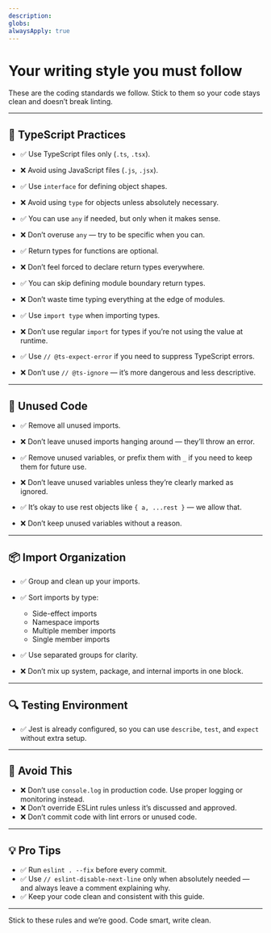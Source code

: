 ```yaml
---
description: 
globs: 
alwaysApply: true
---
```


# Your writing style you must follow 

These are the coding standards we follow. Stick to them so your code stays clean and doesn’t break linting.

---

## 🧠 TypeScript Practices

- ✅ Use TypeScript files only (`.ts`, `.tsx`).  
- ❌ Avoid using JavaScript files (`.js`, `.jsx`).

- ✅ Use `interface` for defining object shapes.  
- ❌ Avoid using `type` for objects unless absolutely necessary.

- ✅ You can use `any` if needed, but only when it makes sense.  
- ❌ Don’t overuse `any` — try to be specific when you can.

- ✅ Return types for functions are optional.  
- ❌ Don’t feel forced to declare return types everywhere.

- ✅ You can skip defining module boundary return types.  
- ❌ Don’t waste time typing everything at the edge of modules.

- ✅ Use `import type` when importing types.  
- ❌ Don’t use regular `import` for types if you’re not using the value at runtime.

- ✅ Use `// @ts-expect-error` if you need to suppress TypeScript errors.  
- ❌ Don’t use `// @ts-ignore` — it’s more dangerous and less descriptive.

---

## 🧼 Unused Code

- ✅ Remove all unused imports.  
- ❌ Don’t leave unused imports hanging around — they’ll throw an error.

- ✅ Remove unused variables, or prefix them with `_` if you need to keep them for future use.  
- ❌ Don’t leave unused variables unless they’re clearly marked as ignored.

- ✅ It’s okay to use rest objects like `{ a, ...rest }` — we allow that.  
- ❌ Don’t keep unused variables without a reason.

---

## 📦 Import Organization

- ✅ Group and clean up your imports.  
- ✅ Sort imports by type:  
  - Side-effect imports  
  - Namespace imports  
  - Multiple member imports  
  - Single member imports  
- ✅ Use separated groups for clarity.

- ❌ Don’t mix up system, package, and internal imports in one block.

---

## 🔍 Testing Environment

- ✅ Jest is already configured, so you can use `describe`, `test`, and `expect` without extra setup.

---

## 🚫 Avoid This

- ❌ Don’t use `console.log` in production code. Use proper logging or monitoring instead.
- ❌ Don’t override ESLint rules unless it’s discussed and approved.
- ❌ Don’t commit code with lint errors or unused code.

---

## 💡 Pro Tips

- ✅ Run `eslint . --fix` before every commit.
- ✅ Use `// eslint-disable-next-line` only when absolutely needed — and always leave a comment explaining why.
- ✅ Keep your code clean and consistent with this guide.

---

Stick to these rules and we’re good. Code smart, write clean.